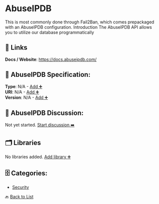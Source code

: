 # AbuseIPDB

This is most commonly done through Fail2Ban, which comes prepackaged with an AbuseIPDB configuration. Introduction The AbuseIPDB API allows you to utilize our database programmatically

##  🔗 Links
**Docs / Website**: https://docs.abuseipdb.com/

## 🧬 AbuseIPDB Specification:
**Type**: N/A - [Add ➕](https://github.com/apis-list/apis-list/edit/main/apis.yaml#367)  
**URI**: N/A - [Add ➕](https://github.com/apis-list/apis-list/edit/main/apis.yaml#367)  
**Version**: N/A - [Add ➕](https://github.com/apis-list/apis-list/edit/main/apis.yaml#367)

## 💬 AbuseIPDB Discussion:
Not yet started. [Start discussion ➡️](https://github.com/apis-list/apis-list/discussions/new)

## 🗂️ Libraries

No libraries added. [Add library ➕](https://github.com/apis-list/apis-list/edit/main/apis.yaml#367)    


## 🗄️ Categories:
- [Security](https://github.com/apis-list/apis-list#security-)

🔙  [Back to List](https://github.com/apis-list/apis-list)
